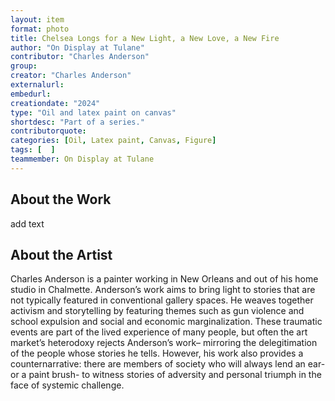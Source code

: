 ```yaml
---
layout: item
format: photo
title: Chelsea Longs for a New Light, a New Love, a New Fire
author: "On Display at Tulane"
contributor: "Charles Anderson"
group: 
creator: "Charles Anderson"
externalurl: 
embedurl: 
creationdate: "2024"
type: "Oil and latex paint on canvas"
shortdesc: "Part of a series."
contributorquote: 
categories: [Oil, Latex paint, Canvas, Figure]
tags: [  ]
teammember: On Display at Tulane
---
```


## About the Work

add text

## About the Artist

Charles Anderson is a painter working in New Orleans and out of his home studio in Chalmette. Anderson’s work aims to bring light to stories that are not typically featured in conventional gallery spaces. He weaves together activism and storytelling by featuring themes such as gun violence and school expulsion and social and economic marginalization. These traumatic events are part of the lived experience of many people, but often the art market’s heterodoxy rejects Anderson’s work– mirroring the delegitimation of the people whose stories he tells. However, his work also provides a counternarrative: there are members of society who will always lend an ear- or a paint brush- to witness stories of adversity and personal triumph in the face of systemic challenge. 
